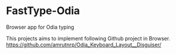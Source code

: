 # FastType-Odia
 Browser app for Odia typing

This projects aims to implement following Github project in Browser.
https://github.com/amrutnrp/Odia_Keyboard_Layout__Disguiser/

